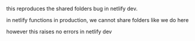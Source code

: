 this reproduces the shared folders bug in netlify dev.

in netlify functions in production, we cannot share folders like we do here

however this raises no errors in netlify dev
